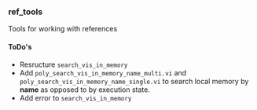 ### ref_tools

Tools for working with references

#### ToDo's
 - Resructure ``search_vis_in_memory``
 - Add ``poly_search_vis_in_memory_name_multi.vi`` and `poly_search_vis_in_memory_name_single.vi` to search local memory by **name** as opposed to by execution state.
 - Add error to ``search_vis_in_memory``
